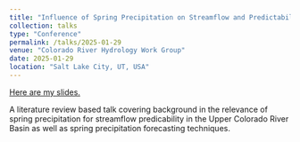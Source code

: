 ```yaml
---
title: "Influence of Spring Precipitation on Streamflow and Predictability"
collection: talks
type: "Conference"
permalink: /talks/2025-01-29
venue: "Colorado River Hydrology Work Group"
date: 2025-01-29
location: "Salt Lake City, UT, USA"
---
```


[Here are my slides.](https://docs.google.com/presentation/d/1D4mA2sEcOvYcjkKcuoSLEzEl90OjjyuI/edit?usp=drive_link&ouid=111433636305075309904&rtpof=true&sd=true)

A literature review based talk covering background in the relevance of spring precipitation for streamflow predicability in the Upper Colorado River Basin as well as spring precipitation forecasting techniques.